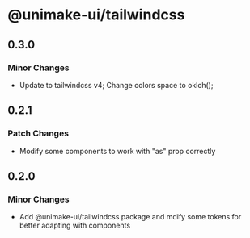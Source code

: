 # @unimake-ui/tailwindcss

## 0.3.0

### Minor Changes

- Update to tailwindcss v4; Change colors space to oklch();

## 0.2.1

### Patch Changes

- Modify some components to work with "as" prop correctly

## 0.2.0

### Minor Changes

- Add @unimake-ui/tailwindcss package and mdify some tokens for better adapting with components
